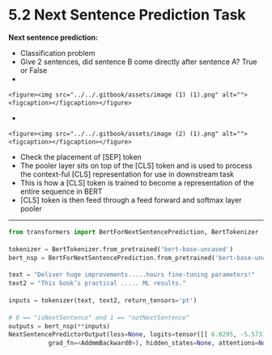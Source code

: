 # 5.2 Next Sentence Prediction Task

**Next sentence prediction:**

* Classification problem
* Give 2 sentences, did sentence B come directly after sentence A? True or False
*

    <figure><img src="../../.gitbook/assets/image (1) (1).png" alt=""><figcaption></figcaption></figure>
*

    <figure><img src="../../.gitbook/assets/image (2) (1).png" alt=""><figcaption></figcaption></figure>
* Check the placement of \[SEP] token
* The pooler layer sits on top of the \[CLS] token and is used to process the context-ful \[CLS] representation for use in downstream task
* This is how a \[CLS] token is trained to become a representation of the entire sequence in BERT
* \[CLS] token is then feed through a feed forward and softmax layer pooler

***

```python
from transformers import BertForNextSentencePrediction, BertTokenizer

tokenizer = BertTokenizer.from_pretrained('bert-base-uncased')
bert_nsp = BertForNextSentencePrediction.from_pretrained('bert-base-uncased')

text = "Deliver huge improvements.....hours fine-tuning parameters!"
text2 = "This book’s practical ..... ML results."

inputs = tokenizer(text, text2, return_tensors='pt')

# 0 == "isNextSentence" and 1 == "notNextSentence"
outputs = bert_nsp(**inputs)
NextSentencePredictorOutput(loss=None, logits=tensor([[ 6.0295, -5.5733]], 
           grad_fn=<AddmmBackward0>), hidden_states=None, attentions=None)

```
